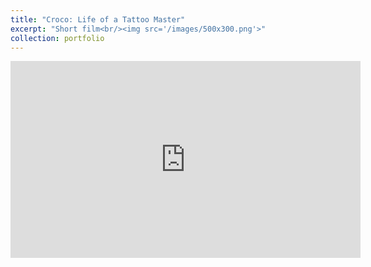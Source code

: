 ```yaml
---
title: "Croco: Life of a Tattoo Master"
excerpt: "Short film<br/><img src='/images/500x300.png'>"
collection: portfolio
---
```


<div style="text-align: center;">
  <iframe width="560" height="315" src="https://www.youtube.com/embed/ZgvdS7f1j_U" 
          title="YouTube video player" frameborder="0" allow="accelerometer; autoplay; clipboard-write; encrypted-media; gyroscope; picture-in-picture" 
          allowfullscreen>
  </iframe>
</div>

